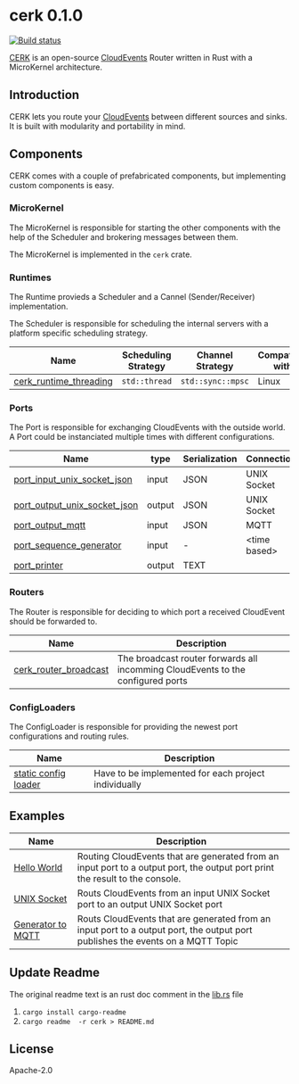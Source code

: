 # cerk 0.1.0

[![Build status](https://badge.buildkite.com/4494e29d5f2c47e3fe998af46dff78a447800a76a68024e392.svg?branch=master)](https://buildkite.com/ce-rust/cerk)

[CERK](https://github.com/ce-rust/cerk) is an open-source [CloudEvents](https://github.com/cloudevents/spec) Router written in Rust with a MicroKernel architecture.

## Introduction

CERK lets you route your [CloudEvents](https://github.com/cloudevents/spec) between different sources and sinks.
It is built with modularity and portability in mind.

## Components

CERK comes with a couple of prefabricated components, but implementing custom components is easy.

### MicroKernel

The MicroKernel is responsible for starting the other components with the help of the Scheduler and brokering messages between them.

The MicroKernel is implemented in the `cerk` crate.

### Runtimes

The Runtime provieds a Scheduler and a Cannel (Sender/Receiver) implementation.

The Scheduler is responsible for scheduling the internal servers with a platform specific scheduling strategy.

| Name                                                 | Scheduling Strategy | Channel Strategy    | Compatible with |
|------------------------------------------------------|---------------------|---------------------|-----------------|
| [cerk_runtime_threading](./cerk_runtime_threading/)  | `std::thread`       | `std::sync::mpsc`   | Linux           |

### Ports

The Port is responsible for exchanging CloudEvents with the outside world.
A Port could be instanciated multiple times with different configurations.

| Name                                                     | type   | Serialization    | Connection     |
|----------------------------------------------------------|--------|------------------|----------------|
| [port_input_unix_socket_json](./cerk_port_unix_socket/)  | input  | JSON             | UNIX Socket    |
| [port_output_unix_socket_json](./cerk_port_unix_socket/) | output | JSON             | UNIX Socket    |
| [port_output_mqtt](./cerk_port_mqtt/)                    | input  | JSON             | MQTT           |
| [port_sequence_generator](./cerk_port_dummies/)          | input  | -                | \<time based\> |
| [port_printer](./cerk_port_dummies/)                     | output | TEXT             |                |

### Routers

The Router is responsible for deciding to which port a received CloudEvent should be forwarded to.

| Name                                                     | Description                        |
|----------------------------------------------------------|------------------------------------|
| [cerk_router_broadcast](./cerk_router_broadcast/)        | The broadcast router forwards all incomming CloudEvents to the configured ports |

### ConfigLoaders

The ConfigLoader is responsible for providing the newest port configurations and routing rules.

| Name                                                             | Description                                          |
|------------------------------------------------------------------|------------------------------------------------------|
| [static config loader](./examples/src/hello_world/main.rs)       | Have to be implemented for each project individually |

## Examples

| Name                                                          | Description                        |
|---------------------------------------------------------------|------------------------------------|
| [Hello World](./examples/src/hello_world/)                    | Routing CloudEvents that are generated from an input port to a output port, the output port print the result to the console. |
| [UNIX Socket](./examples/src/unix_socket/)                    | Routs CloudEvents from an input UNIX Socket port to an output UNIX Socket port |
| [Generator to MQTT](./examples/src/sequence_to_mqtt/)         | Routs CloudEvents that are generated from an input port to a output port, the output port publishes the events on a MQTT Topic |

## Update Readme

The original readme text is an rust doc comment in the [lib.rs](./cloudevents/src/lib.rs) file

1. `cargo install cargo-readme`
2. `cargo readme  -r cerk > README.md`

## License

Apache-2.0

